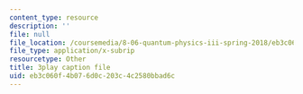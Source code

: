 ```yaml
---
content_type: resource
description: ''
file: null
file_location: /coursemedia/8-06-quantum-physics-iii-spring-2018/eb3c060f4b076d0c203c4c2580bbad6c_8Uh0qSp_Vck.srt
file_type: application/x-subrip
resourcetype: Other
title: 3play caption file
uid: eb3c060f-4b07-6d0c-203c-4c2580bbad6c
---
```

